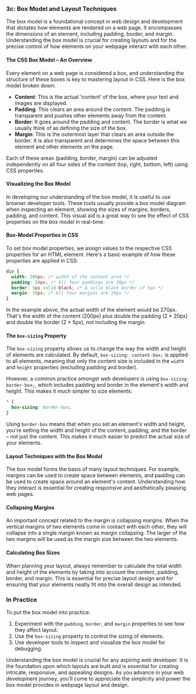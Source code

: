 ### 3c: Box Model and Layout Techniques

The box model is a foundational concept in web design and development that dictates how elements are rendered on a web page. It encompasses the dimensions of an element, including padding, border, and margin. Understanding the box model is crucial for creating layouts and for the precise control of how elements on your webpage interact with each other.

#### The CSS Box Model – An Overview

Every element on a web page is considered a box, and understanding the structure of these boxes is key to mastering layout in CSS. Here is the box model broken down:

- **Content**: This is the actual 'content' of the box, where your text and images are displayed.
- **Padding**: This clears an area around the content. The padding is transparent and pushes other elements away from the content.
- **Border**: It goes around the padding and content. The border is what we usually think of as defining the size of the box.
- **Margin**: This is the outermost layer that clears an area outside the border. It is also transparent and determines the space between this element and other elements on the page.

Each of these areas (padding, border, margin) can be adjusted independently on all four sides of the content (top, right, bottom, left) using CSS properties.

#### Visualizing the Box Model

In developing our understanding of the box model, it is useful to use browser developer tools. These tools usually provide a box model diagram when inspecting an element, showing the sizes of margins, borders, padding, and content. This visual aid is a great way to see the effect of CSS properties on the box model in real-time.

#### Box-Model Properties in CSS

To set box model properties, we assign values to the respective CSS properties for an HTML element. Here's a basic example of how these properties are applied in CSS:

```css
div {
  width: 200px; /* width of the content area */
  padding: 20px; /* All four paddings are 20px */
  border: 5px solid black; /* A solid black border of 5px */
  margin: 10px; /* All four margins are 10px */
}
```

In the example above, the actual width of the element would be 270px. That's the width of the content (200px) plus double the padding (2 * 20px) and double the border (2 * 5px), not including the margin.

#### The `box-sizing` Property

The `box-sizing` property allows us to change the way the width and height of elements are calculated. By default, `box-sizing: content-box;` is applied to all elements, meaning that only the content size is included in the `width` and `height` properties (excluding padding and border).

However, a common practice amongst web developers is using `box-sizing: border-box;`, which includes padding and border in the element's width and height. This makes it much simpler to size elements:

```css
* {
  box-sizing: border-box;
}
```

Using `border-box` means that when you set an element's width and height, you're setting the width and height of the content, padding, and the border – not just the content. This makes it much easier to predict the actual size of your elements.

#### Layout Techniques with the Box Model

The box model forms the basis of many layout techniques. For example, margins can be used to create space between elements, and padding can be used to create space around an element's content. Understanding how they interact is essential for creating responsive and aesthetically pleasing web pages.

#### Collapsing Margins

An important concept related to the margin is collapsing margins. When the vertical margins of two elements come in contact with each other, they will collapse into a single margin known as margin collapsing. The larger of the two margins will be used as the margin size between the two elements.

#### Calculating Box Sizes

When planning your layout, always remember to calculate the total width and height of the elements by taking into account the content, padding, border, and margin. This is essential for precise layout design and for ensuring that your elements neatly fit into the overall design as intended.

### In Practice

To put the box model into practice:

1. Experiment with the `padding`, `border`, and `margin` properties to see how they affect layout.
2. Use the `box-sizing` property to control the sizing of elements.
3. Use developer tools to inspect and visualize the box model for debugging.

Understanding the box model is crucial for any aspiring web developer. It is the foundation upon which layouts are built and is essential for creating intricate, responsive, and appealing designs. As you advance in your web development journey, you’ll come to appreciate the simplicity and power the box model provides in webpage layout and design.